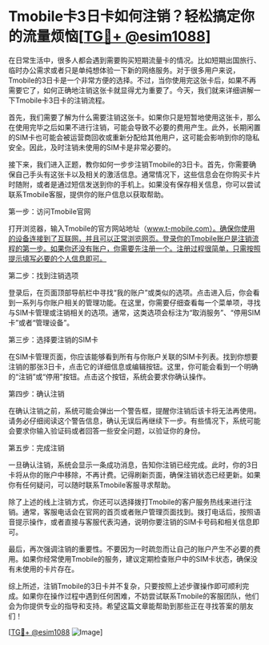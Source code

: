 # Tmobile卡3日卡如何注销？轻松搞定你的流量烦恼[[TG💪+ @esim1088](https://t.me/s/esim1088)]

在日常生活中，很多人都会遇到需要购买短期流量卡的情况。比如短期出国旅行、临时办公需求或者只是单纯想体验一下新的网络服务。对于很多用户来说，Tmobile的3日卡是一个非常方便的选择。不过，当你使用完这张卡后，如果不再需要它了，如何正确地注销这张卡就显得尤为重要了。今天，我们就来详细讲解一下Tmobile卡3日卡的注销流程。

首先，我们需要了解为什么需要注销这张卡。如果你只是短暂地使用这张卡，那么在使用完毕之后如果不进行注销，可能会导致不必要的费用产生。此外，长期闲置的SIM卡也可能会被运营商回收或重新分配给其他用户，这可能会影响到你的隐私安全。因此，及时注销未使用的SIM卡是非常必要的。

接下来，我们进入正题，教你如何一步步注销Tmobile的3日卡。首先，你需要确保自己手头有这张卡以及相关的激活信息。通常情况下，这些信息会在你购买卡片时随附，或者是通过短信发送到你的手机上。如果没有保存相关信息，你可以尝试联系Tmobile客服，提供你的账户信息以获取帮助。

第一步：访问Tmobile官网

打开浏览器，输入Tmobile的官方网站地址（www.t-mobile.com）。确保你使用的设备连接到了互联网，并且可以正常浏览网页。登录你的Tmobile账户是注销流程的第一步。如果你还没有账户，你需要先注册一个。注册过程很简单，只需按照提示填写必要的个人信息即可。

第二步：找到注销选项

登录后，在页面顶部导航栏中寻找“我的账户”或类似的选项。点击进入后，你会看到一系列与你账户相关的管理功能。在这里，你需要仔细查看每一个菜单项，寻找与SIM卡管理或注销相关的选项。通常，这类选项会标注为“取消服务”、“停用SIM卡”或者“管理设备”。

第三步：选择要注销的SIM卡

在SIM卡管理页面，你应该能够看到所有与你账户关联的SIM卡列表。找到你想要注销的那张3日卡，点击它的详细信息或编辑按钮。这里，你可能会看到一个明确的“注销”或“停用”按钮。点击这个按钮，系统会要求你确认操作。

第四步：确认注销

在确认注销之前，系统可能会弹出一个警告框，提醒你注销后该卡将无法再使用。请务必仔细阅读这个警告信息，确认无误后再继续下一步。有些情况下，系统可能会要求你输入验证码或者回答一些安全问题，以验证你的身份。

第五步：完成注销

一旦确认注销，系统会显示一条成功消息，告知你注销已经完成。此时，你的3日卡将从你的账户中移除，不再计费。记得刷新页面，确保注销状态已经更新。如果你有任何疑问，可以随时联系Tmobile客服寻求帮助。

除了上述的线上注销方式，你还可以选择拨打Tmobile的客户服务热线来进行注销。通常，客服电话会在官网的首页或者账户管理页面找到。拨打电话后，按照语音提示操作，或者直接与客服代表沟通，说明你要注销的SIM卡号码和相关信息即可。

最后，再次强调注销的重要性。不要因为一时疏忽而让自己的账户产生不必要的费用。如果你经常使用Tmobile的服务，建议定期检查账户中的SIM卡状态，确保没有未使用的卡片存在。

综上所述，注销Tmobile的3日卡并不复杂，只要按照上述步骤操作即可顺利完成。如果你在操作过程中遇到任何困难，不妨尝试联系Tmobile的客服团队，他们会为你提供专业的指导和支持。希望这篇文章能帮助到那些正在寻找答案的朋友们！

[[TG💪+ @esim1088](https://t.me/s/esim1088) ![Image](https://i.postimg.cc/4NQfJmqS/Snipaste-2025-05-13-00-14-12.png)]